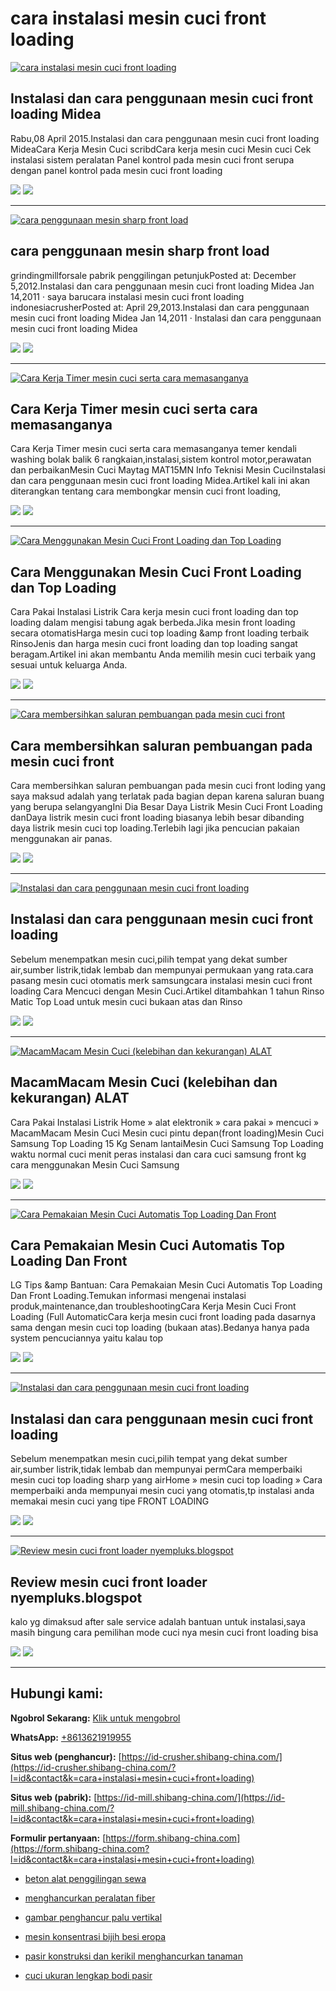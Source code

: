# cara instalasi mesin cuci front loading

<a href="https://swt.shibang-china.com/?l=id&img&k=cara+instalasi+mesin+cuci+front+loading" target="_blank">![cara instalasi mesin cuci front loading](http://static.shibang-china.com/all-800x300/1259.jpg)</a>

## Instalasi dan cara penggunaan mesin cuci front loading Midea
Rabu,08 April 2015.Instalasi dan cara penggunaan mesin cuci front loading MideaCara Kerja Mesin Cuci scribdCara kerja mesin cuci Mesin cuci Cek instalasi sistem peralatan Panel kontrol pada mesin cuci front serupa dengan panel kontrol pada mesin cuci front loading


<a href="https://whatsapp.shibangsoft.com/WhatsApp.php" target="_blank" title="WhatsApp">![](http://static.shibang-china.com/icon/whatsapp.png)</a> <a href="https://swt.shibang-china.com/?l=id&icon&k=cara+instalasi+mesin+cuci+front+loading" target="_blank">![](http://static.shibang-china.com/icon/chat-id.png)</a>

---

<a href="https://swt.shibang-china.com/?l=id&img&k=cara+instalasi+mesin+cuci+front+loading" target="_blank">![cara penggunaan mesin sharp front load](http://static.shibang-china.com/all-800x300/1041.jpg)</a>

## cara penggunaan mesin sharp front load
grindingmillforsale pabrik penggilingan petunjukPosted at: December 5,2012.Instalasi dan cara penggunaan mesin cuci front loading Midea Jan 14,2011 · saya barucara instalasi mesin cuci front loading indonesiacrusherPosted at: April 29,2013.Instalasi dan cara penggunaan mesin cuci front loading Midea Jan 14,2011 · Instalasi dan cara penggunaan mesin cuci front loading Midea


<a href="https://whatsapp.shibangsoft.com/WhatsApp.php" target="_blank" title="WhatsApp">![](http://static.shibang-china.com/icon/whatsapp.png)</a> <a href="https://swt.shibang-china.com/?l=id&icon&k=cara+instalasi+mesin+cuci+front+loading" target="_blank">![](http://static.shibang-china.com/icon/chat-id.png)</a>

---

<a href="https://swt.shibang-china.com/?l=id&img&k=cara+instalasi+mesin+cuci+front+loading" target="_blank">![Cara Kerja Timer mesin cuci serta cara memasanganya](http://static.shibang-china.com/all-800x300/1010.jpg)</a>

## Cara Kerja Timer mesin cuci serta cara memasanganya
Cara Kerja Timer mesin cuci serta cara memasanganya temer kendali washing bolak balik 6 rangkaian,instalasi,sistem kontrol motor,perawatan dan perbaikanMesin Cuci Maytag MAT15MN Info Teknisi Mesin CuciInstalasi dan cara penggunaan mesin cuci front loading Midea.Artikel kali ini akan diterangkan tentang cara membongkar mensin cuci front loading,


<a href="https://whatsapp.shibangsoft.com/WhatsApp.php" target="_blank" title="WhatsApp">![](http://static.shibang-china.com/icon/whatsapp.png)</a> <a href="https://swt.shibang-china.com/?l=id&icon&k=cara+instalasi+mesin+cuci+front+loading" target="_blank">![](http://static.shibang-china.com/icon/chat-id.png)</a>

---

<a href="https://swt.shibang-china.com/?l=id&img&k=cara+instalasi+mesin+cuci+front+loading" target="_blank">![Cara Menggunakan Mesin Cuci Front Loading dan Top Loading](http://static.shibang-china.com/all-800x300/1433.jpg)</a>

## Cara Menggunakan Mesin Cuci Front Loading dan Top Loading
Cara Pakai Instalasi Listrik Cara kerja mesin cuci front loading dan top loading dalam mengisi tabung agak berbeda.Jika mesin front loading secara otomatisHarga mesin cuci top loading &amp front loading terbaik RinsoJenis dan harga mesin cuci front loading dan top loading sangat beragam.Artikel ini akan membantu Anda memilih mesin cuci terbaik yang sesuai untuk keluarga Anda.


<a href="https://whatsapp.shibangsoft.com/WhatsApp.php" target="_blank" title="WhatsApp">![](http://static.shibang-china.com/icon/whatsapp.png)</a> <a href="https://swt.shibang-china.com/?l=id&icon&k=cara+instalasi+mesin+cuci+front+loading" target="_blank">![](http://static.shibang-china.com/icon/chat-id.png)</a>

---

<a href="https://swt.shibang-china.com/?l=id&img&k=cara+instalasi+mesin+cuci+front+loading" target="_blank">![Cara membersihkan saluran pembuangan pada mesin cuci front](http://static.shibang-china.com/all-800x300/320.jpg)</a>

## Cara membersihkan saluran pembuangan pada mesin cuci front
Cara membersihkan saluran pembuangan pada mesin cuci front loding yang saya maksud adalah yang terlatak pada bagian depan karena saluran buang yang berupa selangyangIni Dia Besar Daya Listrik Mesin Cuci Front Loading danDaya listrik mesin cuci front loading biasanya lebih besar dibanding daya listrik mesin cuci top loading.Terlebih lagi jika pencucian pakaian menggunakan air panas.


<a href="https://whatsapp.shibangsoft.com/WhatsApp.php" target="_blank" title="WhatsApp">![](http://static.shibang-china.com/icon/whatsapp.png)</a> <a href="https://swt.shibang-china.com/?l=id&icon&k=cara+instalasi+mesin+cuci+front+loading" target="_blank">![](http://static.shibang-china.com/icon/chat-id.png)</a>

---

<a href="https://swt.shibang-china.com/?l=id&img&k=cara+instalasi+mesin+cuci+front+loading" target="_blank">![Instalasi dan cara penggunaan mesin cuci front loading](http://static.shibang-china.com/all-800x300/1089.jpg)</a>

## Instalasi dan cara penggunaan mesin cuci front loading
Sebelum menempatkan mesin cuci,pilih tempat yang dekat sumber air,sumber listrik,tidak lembab dan mempunyai permukaan yang rata.cara pasang mesin cuci otomatis merk samsungcara instalasi mesin cuci front loading Cara Mencuci dengan Mesin Cuci.Artikel ditambahkan 1 tahun Rinso Matic Top Load untuk mesin cuci bukaan atas dan Rinso


<a href="https://whatsapp.shibangsoft.com/WhatsApp.php" target="_blank" title="WhatsApp">![](http://static.shibang-china.com/icon/whatsapp.png)</a> <a href="https://swt.shibang-china.com/?l=id&icon&k=cara+instalasi+mesin+cuci+front+loading" target="_blank">![](http://static.shibang-china.com/icon/chat-id.png)</a>

---

<a href="https://swt.shibang-china.com/?l=id&img&k=cara+instalasi+mesin+cuci+front+loading" target="_blank">![MacamMacam Mesin Cuci (kelebihan dan kekurangan) ALAT](http://static.shibang-china.com/all-800x300/783.jpg)</a>

## MacamMacam Mesin Cuci (kelebihan dan kekurangan) ALAT
Cara Pakai Instalasi Listrik Home » alat elektronik » cara pakai » mencuci » MacamMacam Mesin Cuci Mesin cuci pintu depan(front loading)Mesin Cuci Samsung Top Loading 15 Kg Senam lantaiMesin Cuci Samsung Top Loading waktu normal cuci menit peras instalasi dan cara cuci samsung front kg cara menggunakan Mesin Cuci Samsung


<a href="https://whatsapp.shibangsoft.com/WhatsApp.php" target="_blank" title="WhatsApp">![](http://static.shibang-china.com/icon/whatsapp.png)</a> <a href="https://swt.shibang-china.com/?l=id&icon&k=cara+instalasi+mesin+cuci+front+loading" target="_blank">![](http://static.shibang-china.com/icon/chat-id.png)</a>

---

<a href="https://swt.shibang-china.com/?l=id&img&k=cara+instalasi+mesin+cuci+front+loading" target="_blank">![Cara Pemakaian Mesin Cuci Automatis Top Loading Dan Front](http://static.shibang-china.com/all-800x300/327.jpg)</a>

## Cara Pemakaian Mesin Cuci Automatis Top Loading Dan Front
LG Tips &amp Bantuan: Cara Pemakaian Mesin Cuci Automatis Top Loading Dan Front Loading.Temukan informasi mengenai instalasi produk,maintenance,dan troubleshootingCara Kerja Mesin Cuci Front Loading (Full AutomaticCara kerja mesin cuci front loading pada dasarnya sama dengan mesin cuci top loading (bukaan atas).Bedanya hanya pada system pencuciannya yaitu kalau top


<a href="https://whatsapp.shibangsoft.com/WhatsApp.php" target="_blank" title="WhatsApp">![](http://static.shibang-china.com/icon/whatsapp.png)</a> <a href="https://swt.shibang-china.com/?l=id&icon&k=cara+instalasi+mesin+cuci+front+loading" target="_blank">![](http://static.shibang-china.com/icon/chat-id.png)</a>

---

<a href="https://swt.shibang-china.com/?l=id&img&k=cara+instalasi+mesin+cuci+front+loading" target="_blank">![Instalasi dan cara penggunaan mesin cuci front loading](http://static.shibang-china.com/all-800x300/519.jpg)</a>

## Instalasi dan cara penggunaan mesin cuci front loading
Sebelum menempatkan mesin cuci,pilih tempat yang dekat sumber air,sumber listrik,tidak lembab dan mempunyai permCara memperbaiki mesin cuci top loading sharp yang airHome » mesin cuci top loading » Cara memperbaiki anda mempunyai mesin cuci yang otomatis,tp instalasi anda memakai mesin cuci yang tipe FRONT LOADING


<a href="https://whatsapp.shibangsoft.com/WhatsApp.php" target="_blank" title="WhatsApp">![](http://static.shibang-china.com/icon/whatsapp.png)</a> <a href="https://swt.shibang-china.com/?l=id&icon&k=cara+instalasi+mesin+cuci+front+loading" target="_blank">![](http://static.shibang-china.com/icon/chat-id.png)</a>

---

<a href="https://swt.shibang-china.com/?l=id&img&k=cara+instalasi+mesin+cuci+front+loading" target="_blank">![Review mesin cuci front loader nyempluks.blogspot](http://static.shibang-china.com/all-800x300/1321.jpg)</a>

## Review mesin cuci front loader nyempluks.blogspot
kalo yg dimaksud after sale service adalah bantuan untuk instalasi,saya masih bingung cara pemilihan mode cuci nya mesin cuci front loading bisa

<a href="https://whatsapp.shibangsoft.com/WhatsApp.php" target="_blank" title="WhatsApp">![](http://static.shibang-china.com/icon/whatsapp.png)</a> <a href="https://swt.shibang-china.com/?l=id&icon&k=cara+instalasi+mesin+cuci+front+loading" target="_blank">![](http://static.shibang-china.com/icon/chat-id.png)</a>

---
## Hubungi kami:

**Ngobrol Sekarang:** [Klik untuk mengobrol](https://swt.shibang-china.com?l=id&contact&k=cara+instalasi+mesin+cuci+front+loading)

**WhatsApp:**  [+8613621919955](https://whatsapp.shibangsoft.com/WhatsApp.php)

**Situs web (penghancur):** [https://id-crusher.shibang-china.com/](https://id-crusher.shibang-china.com/?l=id&contact&k=cara+instalasi+mesin+cuci+front+loading)

**Situs web (pabrik):** [https://id-mill.shibang-china.com/](https://id-mill.shibang-china.com/?l=id&contact&k=cara+instalasi+mesin+cuci+front+loading)

**Formulir pertanyaan:** [https://form.shibang-china.com](https://form.shibang-china.com?l=id&contact&k=cara+instalasi+mesin+cuci+front+loading)

* [beton alat penggilingan sewa](../39/beton%20alat%20penggilingan%20sewa.md)

* [menghancurkan peralatan fiber](../35/menghancurkan%20peralatan%20fiber.md)

* [gambar penghancur palu vertikal](../38/gambar%20penghancur%20palu%20vertikal.md)

* [mesin konsentrasi bijih besi eropa](../33/mesin%20konsentrasi%20bijih%20besi%20eropa.md)

* [pasir konstruksi dan kerikil menghancurkan tanaman](../37/pasir%20konstruksi%20dan%20kerikil%20menghancurkan%20tanaman.md)

* [cuci ukuran lengkap bodi pasir](../39/cuci%20ukuran%20lengkap%20bodi%20pasir.md)